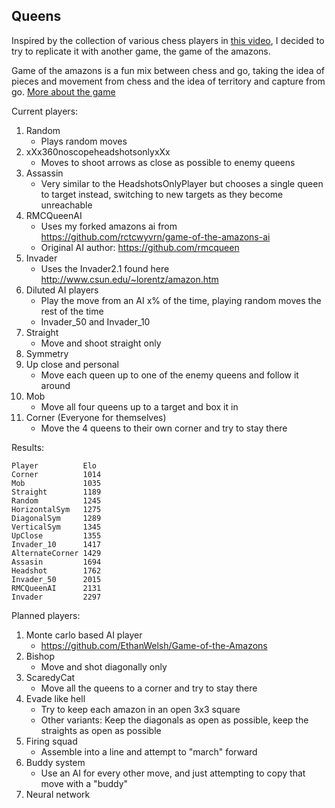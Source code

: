 Queens
---

Inspired by the collection of various chess players in [this video](https://www.youtube.com/watch?v=DpXy041BIlA), 
I decided to try to replicate it with another game, the game of the amazons.

Game of the amazons is a fun mix between chess and go, taking the idea of pieces and movement from chess 
and the idea of territory and capture from go. [More about the game](https://www.youtube.com/watch?v=kjSOSeRZVNg)

Current players:
1. Random
    *  Plays random moves
2. xXx360noscopeheadshotsonlyxXx
    *  Moves to shoot arrows as close as possible to enemy queens
3. Assassin
    *  Very similar to the HeadshotsOnlyPlayer but chooses a single queen to target instead, switching to new targets 
    as they become unreachable
4. RMCQueenAI
    *  Uses my forked amazons ai from https://github.com/rctcwyvrn/game-of-the-amazons-ai
    *  Original AI author: https://github.com/rmcqueen
5. Invader
    *  Uses the Invader2.1 found here http://www.csun.edu/~lorentz/amazon.htm
6. Diluted AI players
    *  Play the move from an AI x% of the time, playing random moves the rest of the time
	*  Invader_50 and Invader_10
7. Straight
    *  Move and shoot straight only
8. Symmetry
9. Up close and personal
    *  Move each queen up to one of the enemy queens and follow it around
10. Mob
    *  Move all four queens up to a target and box it in
11. Corner (Everyone for themselves)
    *  Move the 4 queens to their own corner and try to stay there

Results:
```
Player			Elo
Corner			1014
Mob				1035
Straight		1189
Random			1245
HorizontalSym	1275
DiagonalSym		1289
VerticalSym		1345
UpClose			1355
Invader_10		1417
AlternateCorner	1429
Assasin			1694
Headshot		1762
Invader_50		2015
RMCQueenAI		2131
Invader			2297
```

Planned players:
1. Monte carlo based AI player
    *  https://github.com/EthanWelsh/Game-of-the-Amazons
2. Bishop
    *  Move and shot diagonally only
3. ScaredyCat
    *  Move all the queens to a corner and try to stay there
5. Evade like hell
    *  Try to keep each amazon in an open 3x3 square
    *  Other variants: Keep the diagonals as open as possible, keep the straights as open as possible
6. Firing squad
    *  Assemble into a line and attempt to "march" forward
7. Buddy system
    *  Use an AI for every other move, and just attempting to copy that move with a "buddy"
8. Neural network